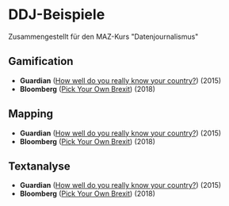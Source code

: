 # DDJ-Beispiele

Zusammengestellt für den MAZ-Kurs "Datenjournalismus"

## Gamification
- **Guardian** ([How well do you really know your country?](https://www.theguardian.com/world/ng-interactive/2015/dec/02/how-well-do-you-really-know-your-country-take-our-quiz)) (2015)
- **Bloomberg** ([Pick Your Own Brexit](https://www.bloomberg.com/graphics/2018-pick-your-own-brexit/)) (2018)
## Mapping
- **Guardian** ([How well do you really know your country?](https://www.theguardian.com/world/ng-interactive/2015/dec/02/how-well-do-you-really-know-your-country-take-our-quiz)) (2015)
- **Bloomberg** ([Pick Your Own Brexit](https://www.bloomberg.com/graphics/2018-pick-your-own-brexit/)) (2018)
## Textanalyse
- **Guardian** ([How well do you really know your country?](https://www.theguardian.com/world/ng-interactive/2015/dec/02/how-well-do-you-really-know-your-country-take-our-quiz)) (2015)
- **Bloomberg** ([Pick Your Own Brexit](https://www.bloomberg.com/graphics/2018-pick-your-own-brexit/)) (2018)
